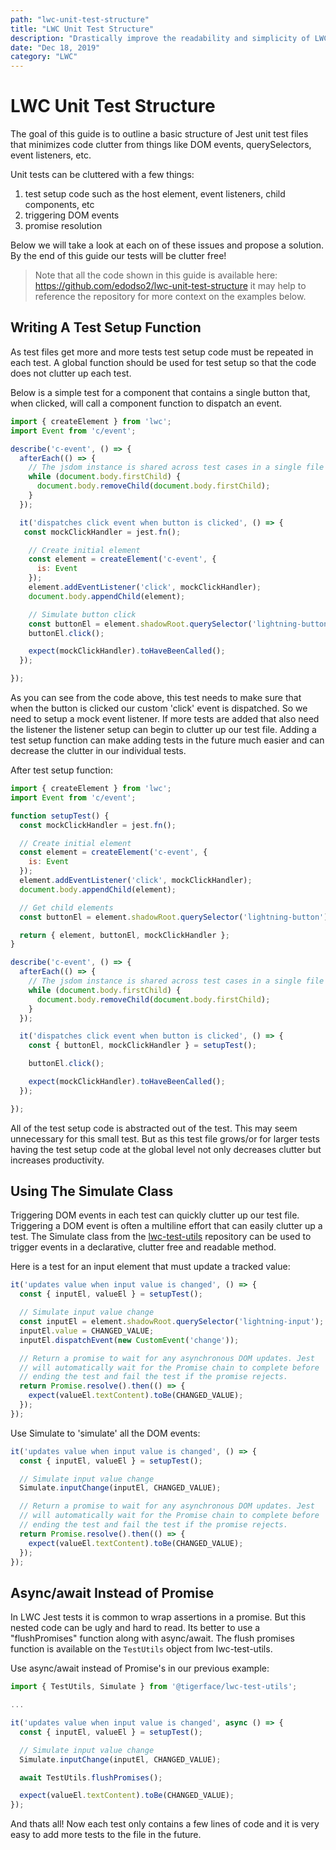 ```yaml
---
path: "lwc-unit-test-structure"
title: "LWC Unit Test Structure"
description: "Drastically improve the readability and simplicity of LWC unit tests."
date: "Dec 18, 2019"
category: "LWC"
---
```


# LWC Unit Test Structure

The goal of this guide is to outline a basic structure of Jest unit test files that minimizes code clutter from things like DOM events, querySelectors, event listeners, etc.

Unit tests can be cluttered with a few things:
1. test setup code such as the host element, event listeners, child components, etc
2. triggering DOM events
3. promise resolution

Below we will take a look at each on of these issues and propose a solution. By the end of this guide our tests will be clutter free!

> Note that all the code shown in this guide is available here: https://github.com/edodso2/lwc-unit-test-structure
> it may help to reference the repository for more context on the examples below.

## Writing A Test Setup Function

As test files get more and more tests test setup code must be repeated in each test. A global function should be used for test setup so that the code does not clutter up each test.

Below is a simple test for a component that contains a single button that, when clicked, will call a component function to dispatch an event.
```javascript
import { createElement } from 'lwc';
import Event from 'c/event';

describe('c-event', () => {
  afterEach(() => {
    // The jsdom instance is shared across test cases in a single file so reset the DOM
    while (document.body.firstChild) {
      document.body.removeChild(document.body.firstChild);
    }
  });

  it('dispatches click event when button is clicked', () => {
   const mockClickHandler = jest.fn();

    // Create initial element
    const element = createElement('c-event', {
      is: Event
    });
    element.addEventListener('click', mockClickHandler);
    document.body.appendChild(element);

    // Simulate button click
    const buttonEl = element.shadowRoot.querySelector('lightning-button');
    buttonEl.click();

    expect(mockClickHandler).toHaveBeenCalled(); 
  });

});
```

As you can see from the code above, this test needs to make sure that when the button is clicked our custom 'click' event is dispatched. So we need to setup a mock event listener. If more tests are added that also need the listener the listener setup can begin to clutter up our test file. Adding a test setup function can make adding tests in the future much easier and can decrease the clutter in our individual tests.

After test setup function:
```javascript
import { createElement } from 'lwc';
import Event from 'c/event';

function setupTest() {
  const mockClickHandler = jest.fn();

  // Create initial element
  const element = createElement('c-event', {
    is: Event
  });
  element.addEventListener('click', mockClickHandler);
  document.body.appendChild(element);

  // Get child elements
  const buttonEl = element.shadowRoot.querySelector('lightning-button');

  return { element, buttonEl, mockClickHandler };
}

describe('c-event', () => {
  afterEach(() => {
    // The jsdom instance is shared across test cases in a single file so reset the DOM
    while (document.body.firstChild) {
      document.body.removeChild(document.body.firstChild);
    }
  });

  it('dispatches click event when button is clicked', () => {
    const { buttonEl, mockClickHandler } = setupTest();

    buttonEl.click();

    expect(mockClickHandler).toHaveBeenCalled();
  });

});
```

All of the test setup code is abstracted out of the test. This may seem unnecessary for this small test. But as this test file grows/or for larger tests having the test setup code at the global level not only decreases clutter but increases productivity.

## Using The Simulate Class

Triggering DOM events in each test can quickly clutter up our test file. Triggering a DOM event is often a multiline effort that can easily clutter up a test. The Simulate class from the [lwc-test-utils](https://github.com/edodso2/lwc-test-utils) repository can be used to trigger events in a declarative, clutter free and readable method.

Here is a test for an input element that must update a tracked value:
```javascript
it('updates value when input value is changed', () => {
  const { inputEl, valueEl } = setupTest();

  // Simulate input value change
  const inputEl = element.shadowRoot.querySelector('lightning-input');
  inputEl.value = CHANGED_VALUE;
  inputEl.dispatchEvent(new CustomEvent('change'));

  // Return a promise to wait for any asynchronous DOM updates. Jest
  // will automatically wait for the Promise chain to complete before
  // ending the test and fail the test if the promise rejects.
  return Promise.resolve().then(() => {
    expect(valueEl.textContent).toBe(CHANGED_VALUE);
  });
});
```

Use Simulate to 'simulate' all the DOM events:
```javascript
it('updates value when input value is changed', () => {
  const { inputEl, valueEl } = setupTest();

  // Simulate input value change
  Simulate.inputChange(inputEl, CHANGED_VALUE);

  // Return a promise to wait for any asynchronous DOM updates. Jest
  // will automatically wait for the Promise chain to complete before
  // ending the test and fail the test if the promise rejects.
  return Promise.resolve().then(() => {
    expect(valueEl.textContent).toBe(CHANGED_VALUE);
  });
});
```

## Async/await Instead of Promise
In LWC Jest tests it is common to wrap assertions in a promise. But this nested code can be ugly and hard to read. Its better to use a "flushPromises" function along with async/await. The flush promises function is available on the `TestUtils` object from lwc-test-utils.

Use async/await instead of Promise's in our previous example:
```javascript
import { TestUtils, Simulate } from '@tigerface/lwc-test-utils';

...

it('updates value when input value is changed', async () => {
  const { inputEl, valueEl } = setupTest();

  // Simulate input value change
  Simulate.inputChange(inputEl, CHANGED_VALUE);

  await TestUtils.flushPromises();

  expect(valueEl.textContent).toBe(CHANGED_VALUE);
});
```

And thats all! Now each test only contains a few lines of code and it is very easy to add more tests to the file in the future.
